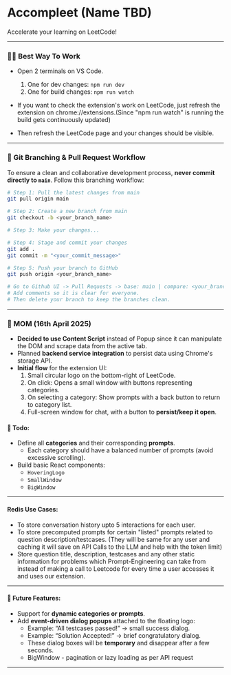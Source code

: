 # Accompleet (Name TBD)

Accelerate your learning on LeetCode!

---

### 👷‍♂️ Best Way To Work

- Open 2 terminals on VS Code.
  1. One for dev changes: ```npm run dev```
  2. One for build changes: ```npm run watch```

- If you want to check the extension's work on LeetCode, just refresh the extension on chrome://extensions.(Since "npm run watch" is running the build gets continuously updated)
- Then refresh the LeetCode page and your changes should be visible.

---

### 🚀 Git Branching & Pull Request Workflow

To ensure a clean and collaborative development process, **never commit directly to `main`**. Follow this branching workflow:

```bash
# Step 1: Pull the latest changes from main
git pull origin main

# Step 2: Create a new branch from main
git checkout -b <your_branch_name>

# Step 3: Make your changes...

# Step 4: Stage and commit your changes
git add .
git commit -m "<your_commit_message>"

# Step 5: Push your branch to GitHub
git push origin <your_branch_name>

# Go to Github UI -> Pull Requests -> base: main | compare: <your_branch_name>  -> Resolve conflicts -> Merge.
# Add comments so it is clear for everyone.
# Then delete your branch to keep the branches clean.
```



---

### 📝 MOM (16th April 2025)

- **Decided to use Content Script** instead of Popup since it can manipulate the DOM and scrape data from the active tab.
- Planned **backend service integration** to persist data using Chrome's storage API.
- **Initial flow** for the extension UI:
  1. Small circular logo on the bottom-right of LeetCode.
  2. On click: Opens a small window with buttons representing categories.
  3. On selecting a category: Show prompts with a back button to return to category list.
  4. Full-screen window for chat, with a button to **persist/keep it open**.

#### 🔧 Todo:
- Define all **categories** and their corresponding **prompts**.
  - Each category should have a balanced number of prompts (avoid excessive scrolling).
- Build basic React components:
  - `HoveringLogo`
  - `SmallWindow`
  - `BigWindow`

---

#### Redis Use Cases:
- To store conversation history upto 5 interactions for each user.
- To store precomputed prompts for certain "listed" prompts related to question description/testcases. (They will be same for any user and caching it will save on API Calls to the LLM and help with the token limit)
- Store question title, description, testcases and any other static information for problems which Prompt-Engineering can take from instead of making a call to Leetcode for every time a user accesses it and uses our extension.

---

#### 🌟 Future Features:
- Support for **dynamic categories or prompts**.
- Add **event-driven dialog popups** attached to the floating logo:
  - Example: “All testcases passed!” → small success dialog.
  - Example: “Solution Accepted!” → brief congratulatory dialog.
  - These dialog boxes will be **temporary** and disappear after a few seconds.
  - BigWindow - pagination or lazy loading as per API request

---
